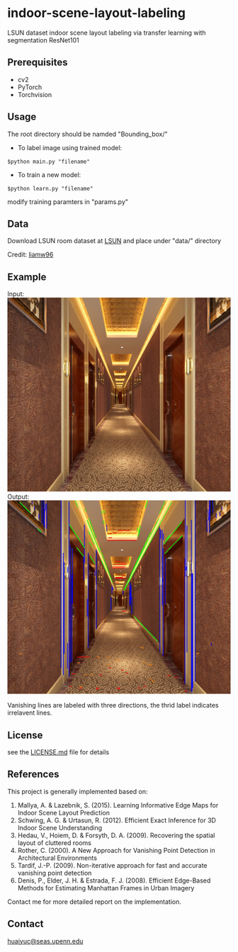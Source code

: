 # indoor-scene-layout-labeling
LSUN dataset indoor scene layout labeling via transfer learning with segmentation ResNet101

## Prerequisites

- cv2
- PyTorch
- Torchvision

## Usage 
The root directory should be namded "Bounding_box/"

- To label image using trained model:
```
$python main.py "filename"
```
- To train a new model:
```
$python learn.py "filename"
```
modify training paramters in "params.py"

## Data
Download LSUN room dataset at [LSUN](https://drive.google.com/file/d/1e40AC_9CwgWPQL9eh18y2k9u4O0X3rl4/view) and place under "data/" directory

Credit: [liamw96](https://github.com/liamw96/pytorch.room.layout)

## Example

Input: 
![alt text](https://github.com/hyc96/Indoor-scene-vanish-point-detection-and-line-labeling/blob/master/input/1.jpg)
Output:
![alt text](https://github.com/hyc96/Indoor-scene-vanish-point-detection-and-line-labeling/blob/master/output/membership_1.jpg)

Vanishing lines are labeled with three directions, the thrid label indicates irrelavent lines.

## License

see the [LICENSE.md](LICENSE.md) file for details

## References 
This project is generally implemented based on:
1. Mallya, A. & Lazebnik, S. (2015). Learning Informative Edge Maps for Indoor Scene Layout Prediction
2. Schwing, A. G. & Urtasun, R. (2012). Efficient Exact Inference for 3D Indoor Scene Understanding
3. Hedau, V., Hoiem, D. & Forsyth, D. A. (2009). Recovering the spatial layout of cluttered rooms
4. Rother, C. (2000). A New Approach for Vanishing Point Detection in Architectural Environments
5. Tardif, J.-P. (2009). Non-iterative approach for fast and accurate vanishing point detection
6. Denis, P., Elder, J. H. & Estrada, F. J. (2008). Efficient Edge-Based Methods for Estimating Manhattan Frames in Urban Imagery

Contact me for more detailed report on the implementation.

## Contact
huaiyuc@seas.upenn.edu
